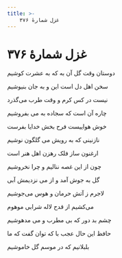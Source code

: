 ```yaml
---
title: >-
    غزل شمارهٔ ۳۷۶
---
```

# غزل شمارهٔ ۳۷۶

<div class="b" id="bn1"><div class="m1"><p>دوستان وقت گل آن به که به عشرت کوشیم</p></div>
<div class="m2"><p>سخن اهل دل است این و به جان بنیوشیم</p></div></div>
<div class="b" id="bn2"><div class="m1"><p>نیست در کس کرم و وقت طرب می‌گذرد</p></div>
<div class="m2"><p>چاره آن است که سجاده به می بفروشیم</p></div></div>
<div class="b" id="bn3"><div class="m1"><p>خوش هواییست فرح بخش خدایا بفرست</p></div>
<div class="m2"><p>نازنینی که به رویش می گلگون نوشیم</p></div></div>
<div class="b" id="bn4"><div class="m1"><p>ارغنون ساز فلک رهزن اهل هنر است</p></div>
<div class="m2"><p>چون از این غصه ننالیم و چرا نخروشیم</p></div></div>
<div class="b" id="bn5"><div class="m1"><p>گل به جوش آمد و از می نزدیمش آبی</p></div>
<div class="m2"><p>لاجرم ز آتش حرمان و هوس می‌جوشیم</p></div></div>
<div class="b" id="bn6"><div class="m1"><p>می‌کشیم از قدح لاله شرابی موهوم</p></div>
<div class="m2"><p>چشم بد دور که بی مطرب و می مدهوشیم</p></div></div>
<div class="b" id="bn7"><div class="m1"><p>حافظ این حال عجب با که توان گفت که ما</p></div>
<div class="m2"><p>بلبلانیم که در موسم گل خاموشیم</p></div></div>